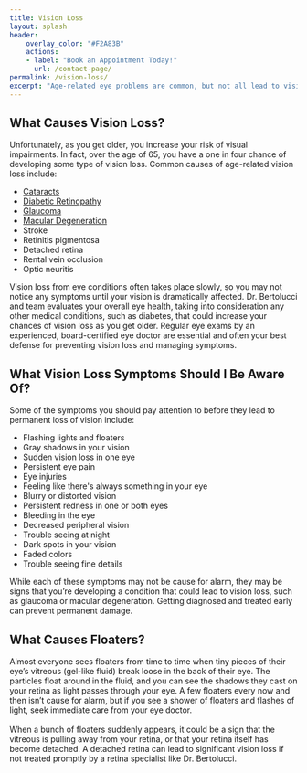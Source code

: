 ```yaml
---
title: Vision Loss
layout: splash
header:
    overlay_color: "#F2A83B"
    actions:
    - label: "Book an Appointment Today!"
      url: /contact-page/
permalink: /vision-loss/
excerpt: "Age-related eye problems are common, but not all lead to vision loss and floaters. Schedule an eye exam today at our nearest office to conduct a detailed examination to evaluate your overall eye health and any risk factors you may have that could lead to vision loss."
---
```


<div class="faqs">

  <div class="faq">
    <h2> What Causes Vision Loss? </h2>
    <p> 
    Unfortunately, as you get older, you increase your risk of visual impairments. In fact, over the age of 65, you have a one in four chance of developing some type of vision loss. Common causes of age-related vision loss include:
    <ul>
      <li> <a href="/associated-eye-physicians/cataract/"> Cataracts </a> </li>
      <li> <a href="/associated-eye-physicians/diabetic-retinopathy/"> Diabetic Retinopathy </a> </li>
      <li> <a href="/associated-eye-physicians/glaucoma/"> Glaucoma </a></li>
      <li> <a href="/associated-eye-physicians/macular-degeneration/"> Macular Degeneration </a></li> 
      <li> Stroke </li>
      <li> Retinitis pigmentosa </li>
      <li> Detached retina </li>
      <li>Rental vein occlusion </li>
      <li>Optic neuritis </li>
    </ul>
    Vision loss from eye conditions often takes place slowly, so you may not notice any symptoms until your vision is dramatically affected. Dr. Bertolucci and team evaluates your overall eye health, taking into consideration any other medical conditions, such as diabetes, that could increase your chances of vision loss as you get older. Regular eye exams by an experienced, board-certified eye doctor are essential and often your best defense for preventing vision loss and managing symptoms.
    </p>
  </div>

  <div class="faq">
    <h2> What Vision Loss Symptoms Should I Be Aware Of? </h2>
    <p>
   Some of the symptoms you should pay attention to before they lead to permanent loss of vision include:
    <ul>
        <li>Flashing lights and floaters</li>
        <li>Gray shadows in your vision</li>
        <li>Sudden vision loss in one eye</li>
        <li>Persistent eye pain</li>
        <li>Eye injuries</li>
        <li>Feeling like there's always something in your eye</li>
        <li>Blurry or distorted vision</li>
        <li>Persistent redness in one or both eyes</li>
        <li>Bleeding in the eye</li>
        <li>Decreased peripheral vision</li>
        <li>Trouble seeing at night</li>
        <li>Dark spots in your vision</li>
        <li>Faded colors</li>
        <li>Trouble seeing fine details</li>
    </ul>
    While each of these symptoms may not be cause for alarm, they may be signs that you’re developing a condition that could lead to vision loss, such as glaucoma or macular degeneration. Getting diagnosed and treated early can prevent permanent damage.
   </p>
  </div>

  <div class="faq">
    <h2> What Causes Floaters? </h2>
    <p>
    Almost everyone sees floaters from time to time when tiny pieces of their eye’s vitreous (gel-like fluid) break loose in the back of their eye. The particles float around in the fluid, and you can see the shadows they cast on your retina as light passes through your eye. A few floaters every now and then isn’t cause for alarm, but if you see a shower of floaters and flashes of light, seek immediate care from your eye doctor.
    <br> <br>
    When a bunch of floaters suddenly appears, it could be a sign that the vitreous is pulling away from your retina, or that your retina itself has become detached. A detached retina can lead to significant vision loss if not treated promptly by a retina specialist like Dr. Bertolucci.
    </p>
  </div>
</div>